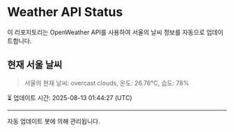 
# Weather API Status

이 리포지토리는 OpenWeather API를 사용하여 서울의 날씨 정보를 자동으로 업데이트합니다.

## 현재 서울 날씨
> 서울의 현재 날씨: overcast clouds, 온도: 26.76°C, 습도: 78%

⏳ 업데이트 시간: 2025-08-13 01:44:27 (UTC)

---
자동 업데이트 봇에 의해 관리됩니다.
